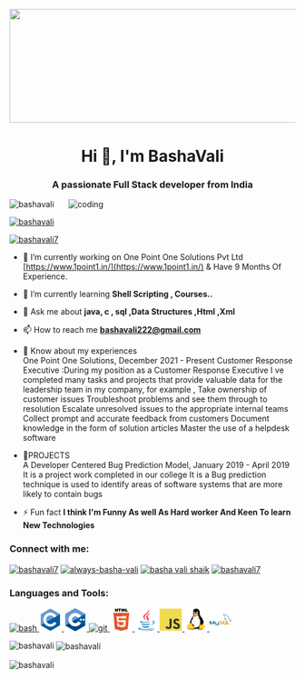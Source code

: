 <br>
  <img src="https://img.freepik.com/free-vector/blue-technology-digital-banner-design_1017-32257.jpg" width="2000" height="200">
  <br>
<h1 align="center">Hi 👋, I'm BashaVali</h1>
<h3 align="center">A passionate Full Stack developer from India</h3>
<image align="right" alt="coding" width=400" src="https://static01.nyt.com/images/2020/01/01/business/01Techfix-print/01Techfix-print-superJumbo.gif">
<p align="left"> <img src="https://komarev.com/ghpvc/?username=bashavali&label=Profile%20views&color=0e75b6&style=flat" alt="bashavali" /> </p>

<p align="left"> <a href="https://github.com/ryo-ma/github-profile-trophy"><img src="https://github-profile-trophy.vercel.app/?username=bashavali" alt="bashavali" /></a> </p>

<p align="left"> <a href="https://twitter.com/bashavali7" target="blank"><img src="https://img.shields.io/twitter/follow/bashavali7?logo=twitter&style=for-the-badge" alt="bashavali7" /></a> </p>

- 🔭 I’m currently working on One Point One Solutions Pvt Ltd [https://www.1point1.in/](https://www.1point1.in/) & Have 9 Months Of Experience.

- 🌱 I’m currently learning **Shell Scripting , Courses..**

- 💬 Ask me about **java, c , sql ,Data Structures ,Html ,Xml**

- 📫 How to reach me **bashavali222@gmail.com**

- 📄 Know about my experiences <br>
One Point One Solutions, December 2021 - Present
Customer Response Executive :During my position as a Customer Response Executive I
ve completed many tasks and projects that provide valuable data for the leadership team
in my company, for example , Take ownership of customer issues
Troubleshoot problems and see them through to resolution
Escalate unresolved issues to the appropriate internal teams
Collect prompt and accurate feedback from customers
Document knowledge in the form of solution articles
Master the use of a helpdesk software<br>
- 🔭PROJECTS <br>
A Developer Centered Bug Prediction Model, January 2019 - April 2019
It is a project work completed in our college It is a Bug prediction technique is used to
identify areas of software systems that are more likely to contain bugs<br>

- ⚡ Fun fact **I think I'm Funny As well As Hard worker And Keen To learn New Technologies**

<h3 align="left">Connect with me:</h3>
<p align="left">
<a href="https://twitter.com/bashavali7" target="blank"><img align="center" src="https://upload.wikimedia.org/wikipedia/commons/thumb/4/4f/Twitter-logo.svg/1200px-Twitter-logo.svg.png" alt="bashavali7" height="30" width="40" /></a>
<a href="https://instagram.com/always_basha_vali" target="blank"><img align="center" src="https://upload.wikimedia.org/wikipedia/commons/9/95/Instagram_logo_2022.svg" alt="always-basha-vali" height="30" width="40" /></a>
<a href="https://www.youtube.com/channel/UCYoWd3TTukpmKgNyH-lnLgg" target="blank"><img align="center" src="https://upload.wikimedia.org/wikipedia/commons/thumb/e/e1/Logo_of_YouTube_%282015-2017%29.svg/1280px-Logo_of_YouTube_%282015-2017%29.svg.png" alt="basha vali shaik" height="30" width="40" /></a>
<a href="https://facebook.com/valibasha.valibasha.3" target="blank"><img align="center" src="https://image.shutterstock.com/image-vector/facebook-icon-vector-illustration-social-260nw-2109892373.jpg" alt="bashavali7" height="30" width="40" /></a>
</p>

<h3 align="left">Languages and Tools:</h3>
<p align="left"> <a href="https://www.gnu.org/software/bash/" target="_blank" rel="noreferrer"> <img src="https://www.vectorlogo.zone/logos/gnu_bash/gnu_bash-icon.svg" alt="bash" width="40" height="40"/> </a> <a href="https://www.cprogramming.com/" target="_blank" rel="noreferrer"> <img src="https://raw.githubusercontent.com/devicons/devicon/master/icons/c/c-original.svg" alt="c" width="40" height="40"/> </a> <a href="https://www.w3schools.com/cpp/" target="_blank" rel="noreferrer"> <img src="https://raw.githubusercontent.com/devicons/devicon/master/icons/cplusplus/cplusplus-original.svg" alt="cplusplus" width="40" height="40"/> </a> <a href="https://git-scm.com/" target="_blank" rel="noreferrer"> <img src="https://www.vectorlogo.zone/logos/git-scm/git-scm-icon.svg" alt="git" width="40" height="40"/> </a> <a href="https://www.w3.org/html/" target="_blank" rel="noreferrer"> <img src="https://raw.githubusercontent.com/devicons/devicon/master/icons/html5/html5-original-wordmark.svg" alt="html5" width="40" height="40"/> </a> <a href="https://www.java.com" target="_blank" rel="noreferrer"> <img src="https://raw.githubusercontent.com/devicons/devicon/master/icons/java/java-original.svg" alt="java" width="40" height="40"/> </a> <a href="https://developer.mozilla.org/en-US/docs/Web/JavaScript" target="_blank" rel="noreferrer"> <img src="https://raw.githubusercontent.com/devicons/devicon/master/icons/javascript/javascript-original.svg" alt="javascript" width="40" height="40"/> </a> <a href="https://www.linux.org/" target="_blank" rel="noreferrer"> <img src="https://raw.githubusercontent.com/devicons/devicon/master/icons/linux/linux-original.svg" alt="linux" width="40" height="40"/> </a> <a href="https://www.mysql.com/" target="_blank" rel="noreferrer"> <img src="https://raw.githubusercontent.com/devicons/devicon/master/icons/mysql/mysql-original-wordmark.svg" alt="mysql" width="40" height="40"/> </a> </p>

<p><img align="left" src="https://github-readme-stats.vercel.app/api/top-langs?username=bashavali&show_icons=true&locale=en&layout=compact" alt="bashavali" /></p>

<p>&nbsp;<img align="center" src="https://github-readme-stats.vercel.app/api?username=bashavali&show_icons=true&locale=en" alt="bashavali" /></p>

<p><img align="center" src="https://github-readme-streak-stats.herokuapp.com/?user=bashavali&" alt="bashavali" /></p>
